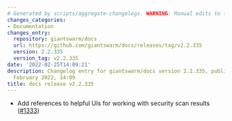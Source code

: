 ```yaml
---
# Generated by scripts/aggregate-changelogs. WARNING: Manual edits to this files will be overwritten.
changes_categories:
- Documentation
changes_entry:
  repository: giantswarm/docs
  url: https://github.com/giantswarm/docs/releases/tag/v2.2.335
  version: 2.2.335
  version_tag: v2.2.335
date: '2022-02-25T14:09:21'
description: Changelog entry for giantswarm/docs version 2.2.335, published on 25
  February 2022, 14:09
title: docs release v2.2.335
---
```


- Add references to helpful UIs for working with security scan results ([#1333](https://github.com/giantswarm/docs/pull/1333))
